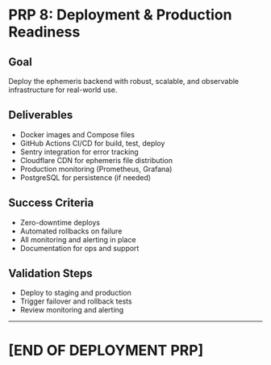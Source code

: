 # PRP 8: Deployment & Production Readiness

## Goal
Deploy the ephemeris backend with robust, scalable, and observable infrastructure for real-world use.

## Deliverables
- Docker images and Compose files
- GitHub Actions CI/CD for build, test, deploy
- Sentry integration for error tracking
- Cloudflare CDN for ephemeris file distribution
- Production monitoring (Prometheus, Grafana)
- PostgreSQL for persistence (if needed)

## Success Criteria
- Zero-downtime deploys
- Automated rollbacks on failure
- All monitoring and alerting in place
- Documentation for ops and support

## Validation Steps
- Deploy to staging and production
- Trigger failover and rollback tests
- Review monitoring and alerting

---

# [END OF DEPLOYMENT PRP]
